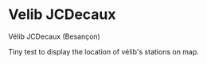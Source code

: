 Velib JCDecaux
==============

Vélib JCDecaux (Besançon)

Tiny test to display the location of vélib's stations on map.
